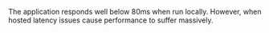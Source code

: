 The application responds well below 80ms when run locally. However, when hosted latency issues cause performance to suffer massively.